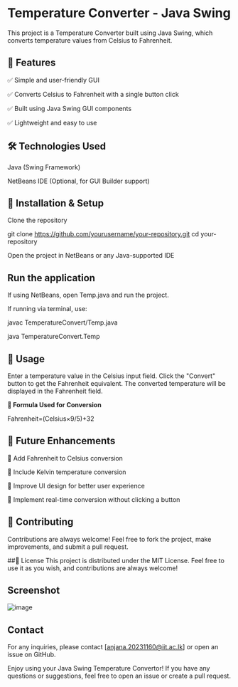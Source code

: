 # Temperature Converter - Java Swing

This project is a Temperature Converter built using Java Swing, which converts temperature values from Celsius to Fahrenheit.

## 📌 Features
✅ Simple and user-friendly GUI

✅ Converts Celsius to Fahrenheit with a single button click

✅ Built using Java Swing GUI components

✅ Lightweight and easy to use

## 🛠 Technologies Used
Java (Swing Framework)

NetBeans IDE (Optional, for GUI Builder support)

## 🚀 Installation & Setup

Clone the repository

git clone https://github.com/yourusername/your-repository.git
cd your-repository

Open the project in NetBeans or any Java-supported IDE

## Run the application

If using NetBeans, open Temp.java and run the project.

If running via terminal, use:

javac TemperatureConvert/Temp.java  

java TemperatureConvert.Temp  

## 📖 Usage
Enter a temperature value in the Celsius input field.
Click the "Convert" button to get the Fahrenheit equivalent.
The converted temperature will be displayed in the Fahrenheit field.

**🔧 Formula Used for Conversion**

Fahrenheit=(Celsius×9/5)+32

## 🎯 Future Enhancements

🔹 Add Fahrenheit to Celsius conversion

🔹 Include Kelvin temperature conversion

🔹 Improve UI design for better user experience

🔹 Implement real-time conversion without clicking a button


## 🤝 Contributing
Contributions are always welcome! Feel free to fork the project, make improvements, and submit a pull request.


##📜 License
This project is distributed under the MIT License. Feel free to use it as you wish, and contributions are always welcome!

## Screenshot

![image](https://github.com/user-attachments/assets/82b43f52-2f07-4185-ac3f-847bd4ac4bd1)


## Contact

For any inquiries, please contact [anjana.20231160@iit.ac.lk] or open an issue on GitHub.

Enjoy using your Java Swing Temperature Convertor! If you have any questions or suggestions, feel free to open an issue or create a pull request.

